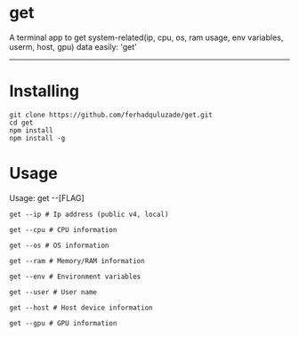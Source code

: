 # get
A terminal app to get system-related(ip, cpu, os, ram usage, env variables, userm, host, gpu) data easily: 'get'

<hr>

# Installing

```shell
git clone https://github.com/ferhadquluzade/get.git
cd get
npm install 
npm install -g 
```

# Usage
Usage: get --[FLAG]


```shell
get --ip # Ip address (public v4, local)  
```
```shell
get --cpu # CPU information 
```
```shell
get --os # OS information  
```
```shell
get --ram # Memory/RAM information 
```
```shell
get --env # Environment variables 
```
```shell
get --user # User name 
```
```shell
get --host # Host device information
```
```shell
get --gpu # GPU information
```
